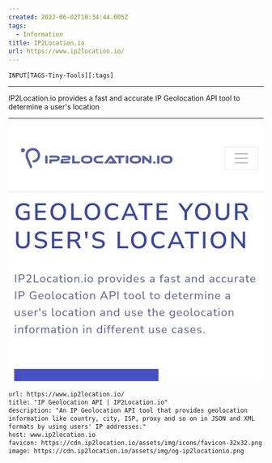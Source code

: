 ```yaml
---
created: 2022-06-02T10:34:44.005Z
tags: 
  - Information
title: IP2Location.io
url: https://www.ip2location.io/
---
```

```meta-bind
INPUT[TAGS-Tiny-Tools][:tags]
```

___
IP2Location.io provides a fast and accurate IP Geolocation API tool to determine a user's location
___

![](_attachments/ip2location-io.jpg)

```cardlink
url: https://www.ip2location.io/
title: "IP Geolocation API | IP2Location.io"
description: "An IP Geolocation API tool that provides geolocation information like country, city, ISP, proxy and so on in JSON and XML formats by using users' IP addresses."
host: www.ip2location.io
favicon: https://cdn.ip2location.io/assets/img/icons/favicon-32x32.png
image: https://cdn.ip2location.io/assets/img/og-ip2locationio.png
```
